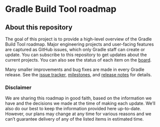 # Gradle Build Tool roadmap

## About this repository

The goal of this project is to provide a high-level overview of the Gradle Build Tool roadmap. Major engineering projects and user-facing features are captured as GitHub issues, which only Gradle staff can create or update. You can subscribe to this repository to get updates about the current projects. You can also see the status of each item on the [board](https://github.com/orgs/gradle/projects/31/views/1). 

Many smaller improvements and bug fixes are made in every Gradle release. See the [issue tracker](https://github.com/gradle/gradle/issues), [milestones](https://github.com/gradle/gradle/milestones), and [release notes](https://gradle.org/releases/) for details.

### Disclaimer

We are sharing this roadmap in good faith, based on the information we have and the decisions we made at the time of making each update. We’ll also do our best to keep the information provided here up-to-date. However, our plans may change at any time for various reasons and we can’t guarantee delivery of any of the listed items in estimated time. 
